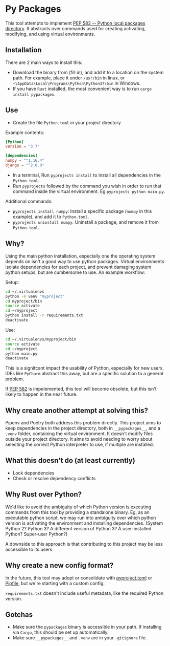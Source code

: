 # Py Packages

This tool attempts to implement 
[PEP 582 -- Python local packages directory](https://www.python.org/dev/peps/pep-0582/). It abstracts over commands used for creating
activating, modifying, and using virtual environments.


## Installation
There are 2 main ways to install this:
- Download the binary from (fill in), and add it to a location on the system path.
For example, place it under `/usr/bin` in linux, or `~\AppData\Local\Programs\Python\Python37\bin` in Windows.
- If you have `Rust` installed, the most convenient way is to 
run `cargo install pypackages`.


## Use
- Create the file `Python.toml` in your project directory

Example contents:
```toml
[Python]
version = "3.7"

[dependencies]
numpy = "^1.16.4"
django = "^2.0.0"
```
- In a terminal, Run `pyprojects install` to install all dependencies in the `Python.toml`.
- Run `pyprojects` followed by the command you wish in order to run that
command inside the virtual environment. Eg `pyprojects python main.py`.

Additional commands:
- `pyprojects install numpy`: Install a specific package (`numpy` in this example), and add it to `Python.toml`.
- `pyprojects uninstall numpy`. Uninstall a package, and remove it from `Python.toml`.


## Why?

Using the main python installation, especially one the operating system depends on
isn't a good way to use python packages. Virtual environments isolate dependencies
for each project, and prevent damaging system python setups,
but are cumbersome to use. An example workflow:

Setup:
```bash
cd ~/.virtualenvs
python -m venv "myproject"
cd myproject/bin
source activate
cd ~/myproject
python install -r requirements.txt
deactivate
```
Use:
```bash
cd ~/.virtualenvs/myproject/bin
source activate
cd ~/myproject
python main.py
deactivate
```
This is a signifcant impact the usability of Python, especially for new users. IDEs like `PyCharm` abstract this away, but are a specific solution
to a general problem.

If [PEP 582](https://www.python.org/dev/peps/pep-0582/) is impelemented, this tool
will become obsolete, but this isn't likely to happen in the near future.


## Why create another attempt at solving this?
Pipenv and Poetry both address this problem directly. This project aims to keep
dependencies in the project directory, both in `__pypackages__`, and a `.venv`
folder, containing the virtual environment. It doesn't modify files outside
your project directory. It aims to avoid needing to worry about selecting
the correct Python interpreter to use, if multiple are installed.


## What this doesn't do (at least currently)

- Lock dependencies
- Check or resolve dependency conflicts


## Why Rust over Python?
We'd like to avoid the ambiguity of which Python version is executing commands
from this tool by providing a standalone binary. Eg, as an executable
python script, we may run into ambiguity over which python version is activating
the environment and installing dependencies. (System Python 2? Python 3? A different
version of Python 3? A user-installed Python? Super-user Python?) 

A downside
to this approach is that contributing to this project may be less accessible
to its users.


## Why create a new config format?
In the future, this tool may adopt or consolidate with
[pyproject.toml](https://poetry.eustace.io/docs/pyproject/) or
[Pipfile](https://github.com/pypa/pipfile), but we're starting
with a custom config.

`requirements.txt` doesn't include useful metadata, like the required Python version.


## Gotchas
- Make sure the `pypackages` binary is accessible in your path. If installing
via `Cargo`, this should be set up automatically.
- Make sure `__pypackages__` and `.venv` are in your `.gitignore` file.